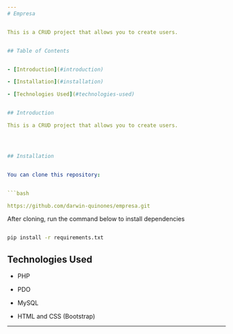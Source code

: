 ```yaml
---
# Empresa


This is a CRUD project that allows you to create users.


## Table of Contents


- [Introduction](#introduction)

- [Installation](#installation)

- [Technologies Used](#technologies-used)


## Introduction

This is a CRUD project that allows you to create users.




## Installation


You can clone this repository:


```bash

https://github.com/darwin-quinones/empresa.git

```

After cloning, run the command below to install dependencies

```bash

pip install -r requirements.txt

```

## Technologies Used


- PHP

- PDO

- MySQL

- HTML and CSS (Bootstrap)
---
```

